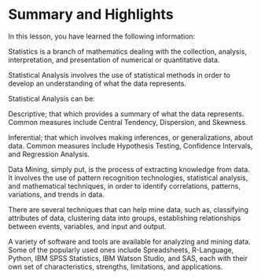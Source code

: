 # Summary and Highlights

In this lesson, you have learned the following information: 

Statistics is a branch of mathematics dealing with the collection, analysis, interpretation, and presentation of numerical or quantitative data. 

Statistical Analysis involves the use of statistical methods in order to develop an understanding of what the data represents. 

Statistical Analysis can be:

Descriptive; that which provides a summary of what the data represents. Common measures include Central Tendency, Dispersion, and Skewness.

Inferential; that which involves making inferences, or generalizations, about data. Common measures include Hypothesis Testing, Confidence Intervals, and Regression Analysis.

Data Mining, simply put, is the process of extracting knowledge from data. It involves the use of pattern recognition technologies, statistical analysis, and mathematical techniques, in order to identify correlations, patterns, variations, and trends in data. 

There are several techniques that can help mine data, such as, classifying attributes of data, clustering data into groups, establishing relationships between events, variables, and input and output.  

A variety of software and tools are available for analyzing and mining data. Some of the popularly used ones include Spreadsheets, R-Language, Python, IBM SPSS Statistics, IBM Watson Studio, and SAS, each with their own set of characteristics, strengths, limitations, and applications. 

